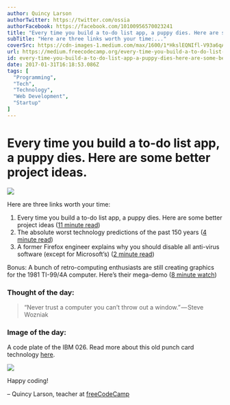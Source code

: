 ```yaml
---
author: Quincy Larson
authorTwitter: https://twitter.com/ossia
authorFacebook: https://facebook.com/10100956570023241
title: "Every time you build a to-do list app, a puppy dies. Here are some better project ideas."
subTitle: "Here are three links worth your time:..."
coverSrc: https://cdn-images-1.medium.com/max/1600/1*HkslEQNIfl-V93a6qAiSeg.jpeg
url: https://medium.freecodecamp.org/every-time-you-build-a-to-do-list-app-a-puppy-dies-here-are-some-better-project-ideas-279d4055f77
id: every-time-you-build-a-to-do-list-app-a-puppy-dies-here-are-some-better-project-ideas-279d4055f77
date: 2017-01-31T16:18:53.086Z
tags: [
  "Programming",
  "Tech",
  "Technology",
  "Web Development",
  "Startup"
]
---
```

# Every time you build a to-do list app, a puppy dies. Here are some better project ideas.



![](https://cdn-images-1.medium.com/max/1600/1*HkslEQNIfl-V93a6qAiSeg.jpeg)



Here are three links worth your time:

1.  Every time you build a to-do list app, a puppy dies. Here are some better project ideas ([11 minute read](http://bit.ly/2jqUDwr))
2.  The absolute worst technology predictions of the past 150 years ([4 minute read](http://bit.ly/2kcWodM))
3.  A former Firefox engineer explains why you should disable all anti-virus software (except for Microsoft’s) ([2 minute read](http://bit.ly/2jqX1Da))

Bonus: A bunch of retro-computing enthusiasts are still creating graphics for the 1981 TI-99/4A computer. Here’s their mega-demo ([8 minute watch](http://bit.ly/2jObcyj))

### Thought of the day:

> “Never trust a computer you can’t throw out a window.” — Steve Wozniak

### Image of the day:

A code plate of the IBM 026\. Read more about this old punch card technology [here](http://bit.ly/2jz5pM5).



![](https://cdn-images-1.medium.com/max/1600/1*fnSpjkYSaeE_hFUllY3eDg.jpeg)



Happy coding!

– Quincy Larson, teacher at [freeCodeCamp](http://bit.ly/2j7Q1dN)








